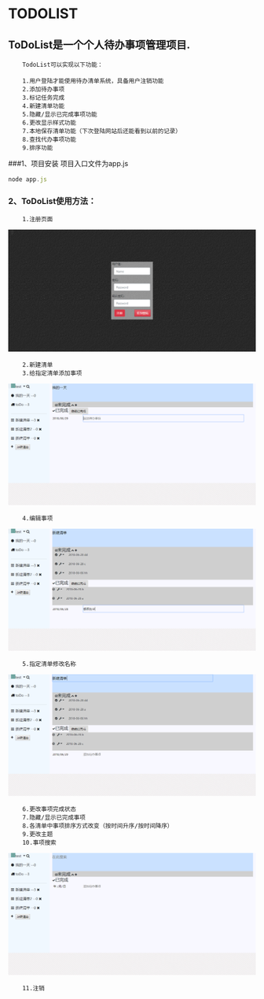 TODOLIST
==========

## ToDoList是一个个人待办事项管理项目.

        TodoList可以实现以下功能：

        1.用户登陆才能使用待办清单系统，具备用户注销功能
        2.添加待办事项
        3.标记任务完成
        4.新建清单功能
        5.隐藏/显示已完成事项功能
        6.更改显示样式功能
        7.本地保存清单功能（下次登陆网站后还能看到以前的记录）
        8.查找代办事项功能
        9.排序功能

###1、项目安装
项目入口文件为app.js</br>

```js
node app.js
```

### 2、ToDoList使用方法：

        1.注册页面
![image](https://github.com/cyhfvg/WebToDo/blob/master/assests/images/register.png) </br>

        2.新建清单
        3.给指定清单添加事项
![image](https://github.com/cyhfvg/WebToDo/blob/master/assests/images/addThings.png) </br>

        4.编辑事项
![image](https://github.com/cyhfvg/WebToDo/blob/master/assests/images/editThings.png) </br>

        5.指定清单修改名称
![image](https://github.com/cyhfvg/WebToDo/blob/master/assests/images/editTable.png) </br>

        6.更改事项完成状态
        7.隐藏/显示已完成事项
        8.各清单中事项排序方式改变（按时间升序/按时间降序）
        9.更改主题
        10.事项搜索
![image](https://github.com/cyhfvg/WebToDo/blob/master/assests/images/search.png) </br>

        11.注销
